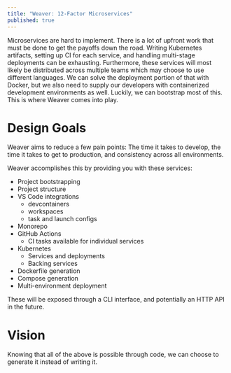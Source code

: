 ```yaml
---
title: "Weaver: 12-Factor Microservices"
published: true
---
```


Microservices are hard to implement. There is a lot of upfront work that must be done to get the payoffs down the road. Writing Kubernetes artifacts, setting up CI for each service, and handling multi-stage deployments can be exhausting. Furthermore, these services will most likely be distributed across multiple teams which may choose to use different languages. We can solve the deployment portion of that with Docker, but we also need to supply our developers with containerized development environments as well. Luckily, we can bootstrap most of this. This is where Weaver comes into play.

# Design Goals

Weaver aims to reduce a few pain points: The time it takes to develop, the time it takes to get to production, and consistency across all environments.

Weaver accomplishes this by providing you with these services:

- Project bootstrapping
- Project structure
- VS Code integrations
    - devcontainers
    - workspaces
    - task and launch configs
- Monorepo
- GitHub Actions
    - CI tasks available for individual services
- Kubernetes
    - Services and deployments
    - Backing services
- Dockerfile generation
- Compose generation
- Multi-environment deployment

These will be exposed through a CLI interface, and potentially an HTTP API in the future.

# Vision

Knowing that all of the above is possible through code, we can choose to generate it instead of writing it.
